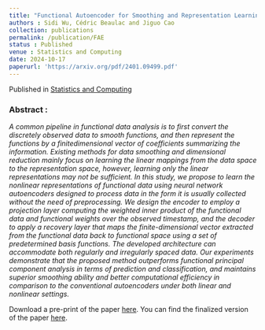 ```yaml
---
title: "Functional Autoencoder for Smoothing and Representation Learning"
authors : Sidi Wu, Cédric Beaulac and Jiguo Cao
collection: publications
permalink: /publication/FAE
status : Published
venue : Statistics and Computing
date: 2024-10-17
paperurl: 'https://arxiv.org/pdf/2401.09499.pdf'
---
```


Published in [Statistics and Computing](https://link.springer.com/journal/11222)

### Abstract :

*A common pipeline in functional data analysis is to first convert the discretely
observed data to smooth functions, and then represent the functions by a finitedimensional vector of coefficients summarizing the information. Existing methods
for data smoothing and dimensional reduction mainly focus on learning the linear mappings from the data space to the representation space, however, learning
only the linear representations may not be sufficient. In this study, we propose
to learn the nonlinear representations of functional data using neural network
autoencoders designed to process data in the form it is usually collected without the need of preprocessing. We design the encoder to employ a projection
layer computing the weighted inner product of the functional data and functional
weights over the observed timestamp, and the decoder to apply a recovery layer
that maps the finite-dimensional vector extracted from the functional data back
to functional space using a set of predetermined basis functions. The developed
architecture can accommodate both regularly and irregularly spaced data. Our
experiments demonstrate that the proposed method outperforms functional principal component analysis in terms of prediction and classification, and maintains
superior smoothing ability and better computational efficiency in comparison to
the conventional autoencoders under both linear and nonlinear settings.*

Download a pre-print of the paper [here](https://arxiv.org/pdf/2401.09499.pdf). You can find the finalized version of the paper [here](https://link.springer.com/article/10.1007/s11222-024-10501-w).

